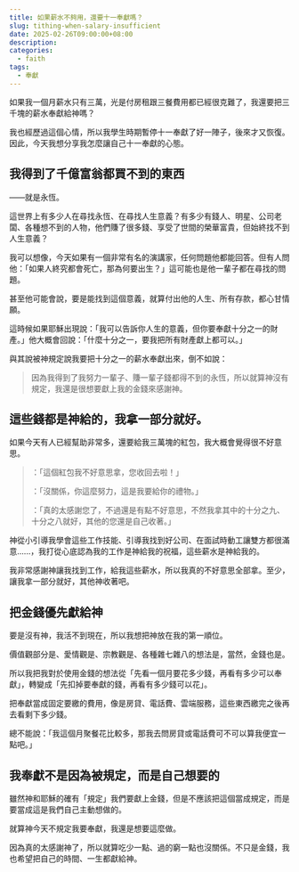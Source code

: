 ```yaml
---
title: 如果薪水不夠用，還要十一奉獻嗎？
slug: tithing-when-salary-insufficient
date: 2025-02-26T09:00:00+08:00
description:
categories:
  - faith
tags:
  - 奉獻
---
```


如果我一個月薪水只有三萬，光是付房租跟三餐費用都已經很克難了，我還要把三千塊的薪水奉獻給神嗎？

我也經歷過這個心情，所以我學生時期暫停十一奉獻了好一陣子，後來才又恢復。因此，今天我想分享我怎麼讓自己十一奉獻的心態。

## 我得到了千億富翁都買不到的東西

——就是永恆。

這世界上有多少人在尋找永恆、在尋找人生意義？有多少有錢人、明星、公司老闆、各種想不到的人物，他們賺了很多錢、享受了世間的榮華富貴，但始終找不到人生意義？

我可以想像，今天如果有一個非常有名的演講家，任何問題他都能回答。但有人問他：「如果人終究都會死亡，那為何要出生？」這可能也是他一輩子都在尋找的問題。

甚至他可能會說，要是能找到這個意義，就算付出他的人生、所有存款，都心甘情願。

這時候如果耶穌出現說：「我可以告訴你人生的意義，但你要奉獻十分之一的財產。」他大概會回說：「什麼十分之一，要我把所有財產獻上都可以。」

與其說被神規定說我要把十分之一的薪水奉獻出來，倒不如說：

> 因為我得到了我努力一輩子、賺一輩子錢都得不到的永恆，所以就算神沒有規定，我還是很想要獻上我的金錢來感謝神。

## 這些錢都是神給的，我拿一部分就好。

如果今天有人已經幫助非常多，還要給我三萬塊的紅包，我大概會覺得很不好意思。

> ：「這個紅包我不好意思拿，您收回去啦！」
>
> ：「沒關係，你這麼努力，這是我要給你的禮物。」
>
> ：「真的太感謝您了，不過還是有點不好意思，不然我拿其中的十分之九、十分之八就好，其他的您還是自己收著。」

神從小引導我學會這些工作技能、引導我找到好公司、在面試時動工讓雙方都很滿意......，我打從心底認為我的工作是神給我的祝福，這些薪水是神給我的。

我非常感謝神讓我找到工作，給我這些薪水，所以我真的不好意思全部拿。至少，讓我拿一部分就好，其他神收著吧。

## 把金錢優先獻給神

要是沒有神，我活不到現在，所以我想把神放在我的第一順位。

價值觀部分是、愛情觀是、宗教觀是、各種雜七雜八的想法是，當然，金錢也是。

所以我把我對於使用金錢的想法從「先看一個月要花多少錢，再看有多少可以奉獻」，轉變成「先扣掉要奉獻的錢，再看有多少錢可以花」。

把奉獻當成固定要繳的費用，像是房貸、電話費、雲端服務，這些東西繳完之後再去看剩下多少錢。

總不能說：「我這個月聚餐花比較多，那我去問房貸或電話費可不可以算我便宜一點吧。」

## 我奉獻不是因為被規定，而是自己想要的

雖然神和耶穌的確有「規定」我們要獻上金錢，但是不應該把這個當成規定，而是要當成這是我們自己主動想做的。

就算神今天不規定我要奉獻，我還是想要這麼做。

因為真的太感謝神了，所以就算吃少一點、過的窮一點也沒關係。不只是金錢，我也希望把自己的時間、一生都獻給神。
